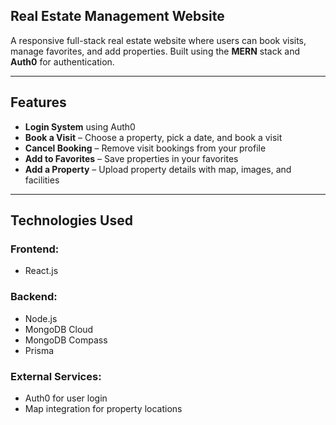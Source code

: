 ## Real Estate Management Website 

A responsive full-stack real estate website where users can book visits, manage favorites, and add properties. Built using the **MERN** stack and **Auth0** for authentication.

---

## Features

- **Login System** using Auth0
- **Book a Visit** – Choose a property, pick a date, and book a visit
- **Cancel Booking** – Remove visit bookings from your profile
- **Add to Favorites** – Save properties in your favorites
- **Add a Property** – Upload property details with map, images, and facilities

---

## Technologies Used

### Frontend:
- React.js

### Backend:
- Node.js
- MongoDB Cloud
- MongoDB Compass
- Prisma

### External Services:
- Auth0 for user login
- Map integration for property locations
